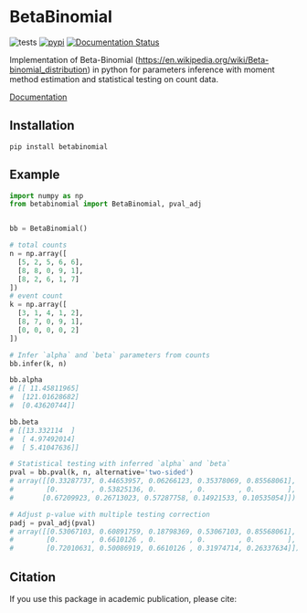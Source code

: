 # BetaBinomial

![tests](https://github.com/muhammedhasan/betabinomial/actions/workflows/python-app.yml/badge.svg)
[![pypi](https://img.shields.io/pypi/v/betabinomial.svg)](https://pypi.python.org/pypi/betabinomial)
[![Documentation Status](https://readthedocs.org/projects/betabinomial/badge/?version=latest)](https://betabinomial.readthedocs.io/en/latest/?badge=latest)

Implementation of Beta-Binomial (https://en.wikipedia.org/wiki/Beta-binomial_distribution) in python for parameters inference with moment method estimation and statistical testing on count data.

[Documentation](https://betabinomial.readthedocs.io/en/latest/)

## Installation

```
pip install betabinomial
```

## Example

```python
import numpy as np
from betabinomial import BetaBinomial, pval_adj


bb = BetaBinomial()

# total counts
n = np.array([
  [5, 2, 5, 6, 6],
  [8, 8, 0, 9, 1],
  [8, 2, 6, 1, 7]
])
# event count
k = np.array([
  [3, 1, 4, 1, 2],
  [8, 7, 0, 9, 1],
  [0, 0, 0, 0, 2]
])

# Infer `alpha` and `beta` parameters from counts
bb.infer(k, n)

bb.alpha
# [[ 11.45811965]
#  [121.01628682]
#  [0.43620744]]

bb.beta
# [[13.332114  ]
#  [ 4.97492014]
#  [ 5.41047636]]

# Statistical testing with inferred `alpha` and `beta`
pval = bb.pval(k, n, alternative='two-sided')
# array([[0.33287737, 0.44653957, 0.06266123, 0.35378069, 0.85568061],
#        [0.        , 0.53825136, 0.        , 0.        , 0.        ],
#       [0.67209923, 0.26713023, 0.57287758, 0.14921533, 0.10535054]])

# Adjust p-value with multiple testing correction
padj = pval_adj(pval)
# array([[0.53067103, 0.60891759, 0.18798369, 0.53067103, 0.85568061],
#        [0.        , 0.6610126 , 0.        , 0.        , 0.        ],
#        [0.72010631, 0.50086919, 0.6610126 , 0.31974714, 0.26337634]])
```

## Citation

If you use this package in academic publication, please cite:
